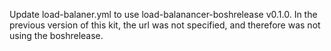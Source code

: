 Update load-balaner.yml to use 
load-balanancer-boshrelease v0.1.0. In
the previous version of this kit, the url
was not specified, and therefore was not
using the boshrelease.
